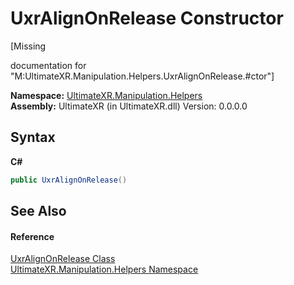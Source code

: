 # UxrAlignOnRelease Constructor 
 

\[Missing <summary> documentation for "M:UltimateXR.Manipulation.Helpers.UxrAlignOnRelease.#ctor"\]

**Namespace:**&nbsp;<a href="N_UltimateXR_Manipulation_Helpers">UltimateXR.Manipulation.Helpers</a><br />**Assembly:**&nbsp;UltimateXR (in UltimateXR.dll) Version: 0.0.0.0

## Syntax

**C#**<br />
``` C#
public UxrAlignOnRelease()
```


## See Also


#### Reference
<a href="T_UltimateXR_Manipulation_Helpers_UxrAlignOnRelease">UxrAlignOnRelease Class</a><br /><a href="N_UltimateXR_Manipulation_Helpers">UltimateXR.Manipulation.Helpers Namespace</a><br />